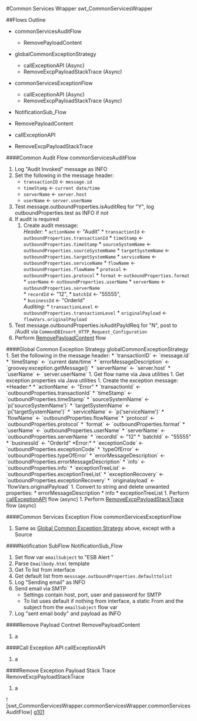 #Common Services Wrapper
    swt_CommonServicesWrapper
    
##Flows Outline
   * commonServicesAuditFlow
      * RemovePayloadContent
      
   * globalCommonExceptionStrategy
      * callExceptionAPI (Async)
      * RemoveExcpPayloadStackTrace (Async)
   
   * commonServicesExceptionFlow
      * callExceptionAPI (Async)
      * RemoveExcpPayloadStackTrace (Async)

   * NotificationSub_Flow
   
   * RemovePayloadContent
   
   * callExceptionAPI
   
   * RemoveExcpPayloadStackTrace
   
####Common Audit Flow
   commonServicesAuditFlow
       
   1. Log "Audit Invoked" message as INFO
   1. Set the following in the message header:
      * `transactionID` <- `message.id`
      * `timeStamp` <- `current date/time`
      * `serverName` <- `server.host`
      * `userName` <- `server.userName`
   1. Test message.outboundProperties.isAuditReq for "Y", log outboundProperties.test as INFO if not
   1. If audit is required
      1. Create audit message:  
            *Header:*
	 * `actionName` <- "Audit"
	 * `transactionId` <- `outboundProperties.transactionId`
	 * `timeStamp` <- `outboundProperties.timeStamp`
	 * `sourceSystemName` <- `outboundProperties.sourceSystemName`
	 * `targetSystemName` <- `outboundProperties.targetSystemName`
	 * `serviceName` <- `outboundProperties.serviceName`
	 * `flowName` <- `outboundProperties.flowName`
	 * `protocol` <- `outboundProperties.protocol`
	 * `format` <- `outboundProperties.format`				
	 * `userName` <- `outboundProperties.userName`
	 * `serverName` <- `outboundProperties.serverName`								
	 * `recordId` <- "12",
	 * `batchId` <- "55555",  						
	 * `businessId` <- "OrderId"  
   	    *Auditing:*
	 * `transactionLevel` <- `outboundProperties.transactionLevel`
	 * `originalPayload` <- `flowVars.originalPayload`
   1. Test message.outboundProperties.isAuditPayldReq for "N", post to /Audit via `CommonDBInsert_HTTP_Request_Configuration`
   1. Perform <A href="#RemovePayloadContent">RemovePayloadContent</A> flow
   
<A name="#Global-Common-Exception-Strategy">
####Global Common Exception Strategy</A>
    globalCommonExceptionStrategy
   1. Set the following in the message header:
      * `transactionID` <- `message.id`
      * `timeStamp` <- `current date/time`
      * `errorMessageDescription` <- `groovey:exception.getMessage()`
      * `serverName` <- `server.host`
      * `userName` <- `server.userName`
   1. Get flow name via Java utilities
   1. Get exception properties via Java utilities
   1. Create the exception message:  
      *Header:*
      * `actionName` <- "Error"
      * `transactionId` <- `outboundProperties.transactionId`
      * `timeStamp` <- `outboundProperties.timeStamp`
      * `sourceSystemName` <- `p('sourceSystemName')`
      * `targetSystemName` <- `p('targetSystemName')`
      * `serviceName` <- `p('serviceName')`
      * `flowName` <- `outboundProperties.flowName`
      * `protocol` <- `outboundProperties.protocol`
      * `format` <- `outboundProperties.format`
      * `userName` <- `outboundProperties.userName`
      * `serverName` <- `outboundProperties.serverName`
      * `recordId` <- "12"
      * `batchId` <- "55555"
      * `businessId` <- "OrderId"  
	*Error:*
      * `exceptionCode` <- `outboundProperties.exceptionCode`
      * `typeOfError` <- `outboundProperties.typeOfError`
      * `errorMessageDescription` <- `outboundProperties.errorMessageDescription`
      * `info` <- `outboundProperties.info`
      * `exceptionTreeList` <- `outboundProperties.exceptionTreeList`
      * `exceptionRecovery` <- `outboundProperties.exceptionRecovery`
      * `originalayload` <- `flowVars.originalPayload`
   1. Convert to string and delete unwanted properties:
      * errorMessageDescription
      * info
      * exceptionTreeList
   1. Perform <A href="#callExceptionAPI">callExceptionAPI</A> flow (async)
   1. Perform <A href="#RemoveExcpPayloadStackTrace">RemoveExcpPayloadStackTrace</A> flow (async)
   
####Common Services Exception Flow
    commonServicesExceptionFlow
   1. Same as <A href="#Global-Common-Exception-Strategy">Global Common Exception Strategy</A> above, except with a Source
   
####Notification SubFlow
    NotificationSub_Flow
   1. Set flow var `emailSubject` to "ESB Alert <serverName><serviceName><flowName>"
   1. Parse `Emailbody.html` template
   1. Get To list from interface
   1. Get default list from `messsage.outboundProperties.defaulttolist`
   1. Log "Sending email" as INFO
   1. Send email via SMTP
      * Settings contain host, port, user and password for SMTP
      * To list uses default if nothing from interface, a static From and the subject from the `emailSubject` flow var
   1. Log "sent email body" and payload as INFO

####Remove Payload Contnet
    RemovePayloadContent
   1. a

####Call Exception API
    callExceptionAPI
   1. a

####Remove Exception Payload Stack Trace
    RemoveExcpPayloadStackTrace
   1. a

   ![swt_CommonServicesWrapper.commonServicesWrapper.commonServicesAuditFlow] [g101]
   
   [g101]: ./assets/swt_CommonServicesWrapper.commonServicesWrapper.commonServicesAuditFlow.png
   
